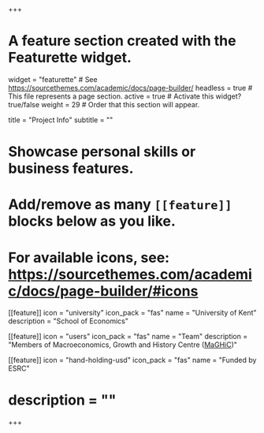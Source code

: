 +++
# A feature section created with the Featurette widget.
widget = "featurette"  # See https://sourcethemes.com/academic/docs/page-builder/
headless = true  # This file represents a page section.
active = true  # Activate this widget? true/false
weight = 29  # Order that this section will appear.

title = "Project Info"
subtitle = ""

# Showcase personal skills or business features.
# 
# Add/remove as many `[[feature]]` blocks below as you like.
# 
# For available icons, see: https://sourcethemes.com/academic/docs/page-builder/#icons


 [[feature]]
  icon = "university"
  icon_pack = "fas"
  name = "University of Kent"
  description = "School of Economics"


[[feature]]
  icon = "users"
  icon_pack = "fas"
  name = "Team"
  description = "Members of Macroeconomics, Growth and History Centre ([MaGHiC]( https://research.kent.ac.uk/maghic/))"

  
[[feature]]
  icon = "hand-holding-usd"
  icon_pack = "fas"
  name = "Funded by ESRC"
#  description = ""


+++
